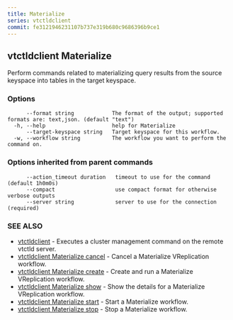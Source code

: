 ```yaml
---
title: Materialize
series: vtctldclient
commit: fe3121946231107b737e319b680c9686396b9ce1
---
```

## vtctldclient Materialize

Perform commands related to materializing query results from the source keyspace into tables in the target keyspace.

### Options

```
      --format string            The format of the output; supported formats are: text,json. (default "text")
  -h, --help                     help for Materialize
      --target-keyspace string   Target keyspace for this workflow.
  -w, --workflow string          The workflow you want to perform the command on.
```

### Options inherited from parent commands

```
      --action_timeout duration   timeout to use for the command (default 1h0m0s)
      --compact                   use compact format for otherwise verbose outputs
      --server string             server to use for the connection (required)
```

### SEE ALSO

* [vtctldclient](../)	 - Executes a cluster management command on the remote vtctld server.
* [vtctldclient Materialize cancel](./vtctldclient_materialize_cancel/)	 - Cancel a Materialize VReplication workflow.
* [vtctldclient Materialize create](./vtctldclient_materialize_create/)	 - Create and run a Materialize VReplication workflow.
* [vtctldclient Materialize show](./vtctldclient_materialize_show/)	 - Show the details for a Materialize VReplication workflow.
* [vtctldclient Materialize start](./vtctldclient_materialize_start/)	 - Start a Materialize workflow.
* [vtctldclient Materialize stop](./vtctldclient_materialize_stop/)	 - Stop a Materialize workflow.

